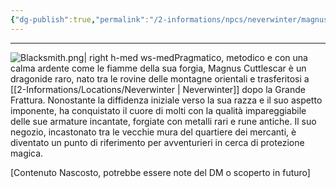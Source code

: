 ```yaml
---
{"dg-publish":true,"permalink":"/2-informations/npcs/neverwinter/magnus-cuttlescar-mercante-fabbro/","noteIcon":""}
---
```


---
![Blacksmith.png| right h-med ws-med](/img/user/Assets/Blacksmith.png)Pragmatico, metodico e con una calma ardente come le fiamme della sua forgia, Magnus Cuttlescar è un dragonide raro, nato tra le rovine delle montagne orientali e trasferitosi a [[2-Informations/Locations/Neverwinter \| Neverwinter]] dopo la Grande Frattura. Nonostante la diffidenza iniziale verso la sua razza e il suo aspetto imponente, ha conquistato il cuore di molti con la qualità impareggiabile delle sue armature incantate, forgiate con metalli rari e rune antiche. Il suo negozio, incastonato tra le vecchie mura del quartiere dei mercanti, è diventato un punto di riferimento per avventurieri in cerca di protezione magica.

[Contenuto Nascosto, potrebbe essere note del DM o scoperto in futuro]